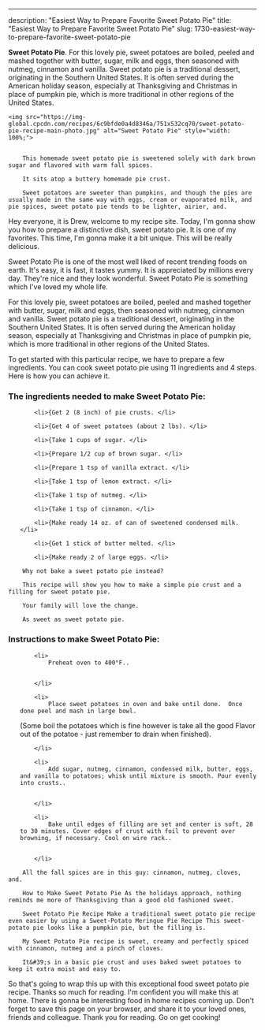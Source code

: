 ---
description: "Easiest Way to Prepare Favorite Sweet Potato Pie"
title: "Easiest Way to Prepare Favorite Sweet Potato Pie"
slug: 1730-easiest-way-to-prepare-favorite-sweet-potato-pie

<p>
	<strong>Sweet Potato Pie</strong>. 
	For this lovely pie, sweet potatoes are boiled, peeled and mashed together with butter, sugar, milk and eggs, then seasoned with nutmeg, cinnamon and vanilla. Sweet potato pie is a traditional dessert, originating in the Southern United States. It is often served during the American holiday season, especially at Thanksgiving and Christmas in place of pumpkin pie, which is more traditional in other regions of the United States.
</p>
<p>
	
	<img src="https://img-global.cpcdn.com/recipes/6c9bfde0a4d8346a/751x532cq70/sweet-potato-pie-recipe-main-photo.jpg" alt="Sweet Potato Pie" style="width: 100%;">
	
	
		This homemade sweet potato pie is sweetened solely with dark brown sugar and flavored with warm fall spices.
	
		It sits atop a buttery homemade pie crust.
	
		Sweet potatoes are sweeter than pumpkins, and though the pies are usually made in the same way with eggs, cream or evaporated milk, and pie spices, sweet potato pie tends to be lighter, airier, and.
	
</p>
<p>
	Hey everyone, it is Drew, welcome to my recipe site. Today, I'm gonna show you how to prepare a distinctive dish, sweet potato pie. It is one of my favorites. This time, I'm gonna make it a bit unique. This will be really delicious.
</p>
	
<p>
	Sweet Potato Pie is one of the most well liked of recent trending foods on earth. It's easy, it is fast, it tastes yummy. It is appreciated by millions every day. They're nice and they look wonderful. Sweet Potato Pie is something which I've loved my whole life.
</p>
<p>
	For this lovely pie, sweet potatoes are boiled, peeled and mashed together with butter, sugar, milk and eggs, then seasoned with nutmeg, cinnamon and vanilla. Sweet potato pie is a traditional dessert, originating in the Southern United States. It is often served during the American holiday season, especially at Thanksgiving and Christmas in place of pumpkin pie, which is more traditional in other regions of the United States.
</p>

<p>
To get started with this particular recipe, we have to prepare a few ingredients. You can cook sweet potato pie using 11 ingredients and 4 steps. Here is how you can achieve it.
</p>

<h3>The ingredients needed to make Sweet Potato Pie:</h3>

<ol>
	
		<li>{Get 2 (8 inch) of pie crusts. </li>
	
		<li>{Get 4 of sweet potatoes (about 2 lbs). </li>
	
		<li>{Take 1 cups of sugar. </li>
	
		<li>{Prepare 1/2 cup of brown sugar. </li>
	
		<li>{Prepare 1 tsp of vanilla extract. </li>
	
		<li>{Take 1 tsp of lemon extract. </li>
	
		<li>{Take 1 tsp of nutmeg. </li>
	
		<li>{Take 1 tsp of cinnamon. </li>
	
		<li>{Make ready 14 oz. of can of sweetened condensed milk. </li>
	
		<li>{Get 1 stick of butter melted. </li>
	
		<li>{Make ready 2 of large eggs. </li>
	
</ol>
<p>
	
		Why not bake a sweet potato pie instead?
	
		This recipe will show you how to make a simple pie crust and a filling for sweet potato pie.
	
		Your family will love the change.
	
		As sweet as sweet potato pie.
	
</p>

<h3>Instructions to make Sweet Potato Pie:</h3>

<ol>
	
		<li>
			Preheat oven to 400°F..
			
			
		</li>
	
		<li>
			Place sweet potatoes in oven and bake until done.  Once done peel and mash in large bowl.
(Some boil the potatoes which is fine however is take all the good Flavor out of the potatoe - just remember to drain when finished).
			
			
		</li>
	
		<li>
			Add sugar, nutmeg, cinnamon, condensed milk, butter, eggs, and vanilla to potatoes; whisk until mixture is smooth. Pour evenly into crusts..
			
			
		</li>
	
		<li>
			Bake until edges of filling are set and center is soft, 28 to 30 minutes. Cover edges of crust with foil to prevent over browning, if necessary. Cool on wire rack..
			
			
		</li>
	
</ol>

<p>
	
		All the fall spices are in this guy: cinnamon, nutmeg, cloves, and.
	
		How to Make Sweet Potato Pie As the holidays approach, nothing reminds me more of Thanksgiving than a good old fashioned sweet.
	
		Sweet Potato Pie Recipe Make a traditional sweet potato pie recipe even easier by using a Sweet-Potato Meringue Pie Recipe This sweet-potato pie looks like a pumpkin pie, but the filling is.
	
		My Sweet Potato Pie recipe is sweet, creamy and perfectly spiced with cinnamon, nutmeg and a pinch of cloves.
	
		It&#39;s in a basic pie crust and uses baked sweet potatoes to keep it extra moist and easy to.
	
</p>

<p>
	So that's going to wrap this up with this exceptional food sweet potato pie recipe. Thanks so much for reading. I'm confident you will make this at home. There is gonna be interesting food in home recipes coming up. Don't forget to save this page on your browser, and share it to your loved ones, friends and colleague. Thank you for reading. Go on get cooking!
</p>
